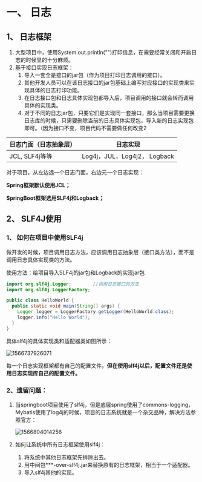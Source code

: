 # 一、 日志

## 1、 日志框架

1. 大型项目中，使用System.out.println("")打印信息，在需要经常关闭和开启日志的时候显的十分麻烦。
2. 基于接口实现日志框架：
   1. 导入一套全是接口的jar包（作为项目打印日志调用的接口）。
   2. 其他开发人员可以在该日志接口的jar包基础上编写对应接口的实现类来实现具体的日志打印功能。
   3. 在日志接口包和日志具体实现包都导入后，项目调用的接口就会转而调用具体的实现类。
   4. 对于不同的日志jar包，只要它们是实现同一套接口，那么当项目需要更换日志库的时候，只需要删除当前的日志具体实现包，导入新的日志实现包即可。（因为接口不变，项目代码不需要做任何改变2

| 日志门面（日志抽象层） | 日志实现                     |
| ---------------------- | ---------------------------- |
| JCL, SLF4j等等         | Log4j，JUL，Log4j2， Logback |

对于项目，从左边选一个日志门面，右边元一个日志实现：

**Spring框架默认使用JCL；**

**SpringBoot框架选用SLF4j和Logback；**



## 2、 SLF4J使用

### 1、 如何在项目中使用SLF4j

做开发的时候，项目调用日志方法，应该调用日志抽象层（接口类方法），而不是调用日志具体实现类的方法。

使用方法：给项目导入SLF4j的jar包和Logback的实现jar包

```java
import org.slf4j.Logger;		//调用日志接口的方法
import org.slf4j.LoggerFactory;

public class HelloWorld {
  public static void main(String[] args) {
    Logger logger = LoggerFactory.getLogger(HelloWorld.class);
    logger.info("Hello World");
  }
}
```

具体slf4j的具体实现类和适配器类如图所示：

![1566737926071](E:\notebook\java\springboot\日志.assets\1566737926071.png)

每一个日志实现框架都有自己的配置文件。**但在使用slf4j以后，配置文件还是使用日志实现库自己的配置文件。**

### 2、遗留问题：

1. 当springboot项目使用了slf4j，但是底层spring使用了commons-logging，Mybatis使用了log4j的时候，项目的日志系统就是一个杂交品种，解决方法参照官方：

   ![1566804014256](E:\notebook\java\springboot\日志.assets\1566804014256.png)

2. 如何让系统中所有日志框架使用slf4j：
   1. 将系统中其他日志框架先排除出去。
   2. 用中间包***-over-slf4j.jar来替换原有的日志框架，相当于一个适配器。
   3. 导入slf4j其他的实现。



